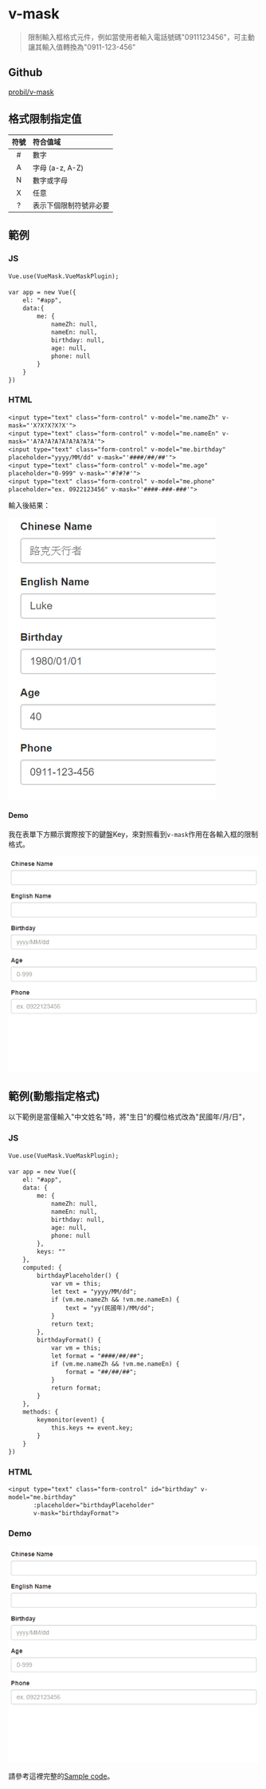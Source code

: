 # v-mask

> 限制輸入框格式元件，例如當使用者輸入電話號碼"0911123456"，可主動讓其輸入值轉換為"0911-123-456"

## Github

[probil/v-mask](https://github.com/probil/v-mask)

## 格式限制指定值

| 符號 | 符合值域 |
|:----:|:--------|
| # | 數字 |
| A | 字母 (a-z, A-Z) |
| N | 數字或字母 |
| X | 任意 |
| ? | 表示下個限制符號非必要 |

## 範例

### JS

```
Vue.use(VueMask.VueMaskPlugin);

var app = new Vue({
    el: "#app",
    data:{
        me: {
            nameZh: null,
            nameEn: null,
            birthday: null,
            age: null,
            phone: null
        }
    }
})
```

### HTML

```
<input type="text" class="form-control" v-model="me.nameZh" v-mask="'X?X?X?X?X'">
<input type="text" class="form-control" v-model="me.nameEn" v-mask="'A?A?A?A?A?A?A?A?A'">
<input type="text" class="form-control" v-model="me.birthday" placeholder="yyyy/MM/dd" v-mask="'####/##/##'">
<input type="text" class="form-control" v-model="me.age" placeholder="0-999" v-mask="'#?#?#'">
<input type="text" class="form-control" v-model="me.phone" placeholder="ex. 0922123456" v-mask="'####-###-###'">
```


輸入後結果：

![](assets/001.png)

#### Demo

我在表單下方顯示實際按下的鍵盤Key，來對照看到`v-mask`作用在各輸入框的限制格式。

![](assets/demo1.gif)



## 範例(動態指定格式)

以下範例是當僅輸入"中文姓名"時，將"生日"的欄位格式改為"民國年/月/日"，

### JS

```
Vue.use(VueMask.VueMaskPlugin);

var app = new Vue({
    el: "#app",
    data: {
        me: {
            nameZh: null,
            nameEn: null,
            birthday: null,
            age: null,
            phone: null
        },
        keys: ""
    },
    computed: {
        birthdayPlaceholder() {
            var vm = this;
            let text = "yyyy/MM/dd";
            if (vm.me.nameZh && !vm.me.nameEn) {
                text = "yy(民國年)/MM/dd";
            }
            return text;
        },
        birthdayFormat() {
            var vm = this;
            let format = "####/##/##";
            if (vm.me.nameZh && !vm.me.nameEn) {
                format = "##/##/##";
            }
            return format;
        }
    },
    methods: {
        keymonitor(event) {
            this.keys += event.key;
        }
    }
})
```


### HTML

```
<input type="text" class="form-control" id="birthday" v-model="me.birthday" 
       :placeholder="birthdayPlaceholder" 
       v-mask="birthdayFormat">
```

### Demo

![](assets/demo2.gif)


請參考這裡完整的[Sample code](https://github.com/KarateJB/eBooks/tree/master/Vue.js/10.%20v-mask/sample%20code)。

